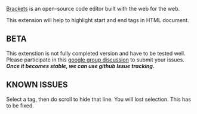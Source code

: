 [Brackets](https://github.com/adobe/brackets) is an open-source code editor built with the web for the web.

This extension will help to highlight start and end tags in HTML document.

BETA 
----
This extenstion is not fully completed version and have to be tested well. Please participate in this [google group discussion](https://groups.google.com/forum/?fromgroups#!topic/brackets-dev/Dl9mOPBNQUA) to submit your issues.
***Once it becomes stable, we can use github Issue tracking.***
   
KNOWN ISSUES
----
Select a tag, then do scroll to hide that line. You will lost selection. This has to be fixed.

